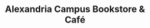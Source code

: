 ---
title: "Alexandria Campus Bookstore & Café"
url: /alexandria/alexandria-campus-bookstore-and-cafe/
shop: books
---